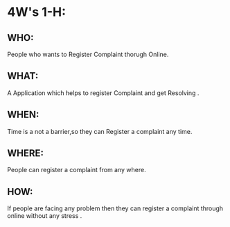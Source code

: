 # 4W's 1-H:

## WHO:
People who wants to Register Complaint thorugh Online.

## WHAT:
A Application which helps to register Complaint and get Resolving .

## WHEN: 
Time is a not a barrier,so they can Register a complaint any time.

## WHERE: 
People can register a complaint from any where.

## HOW:
If people are facing any problem then they can register a complaint through online without any stress .
